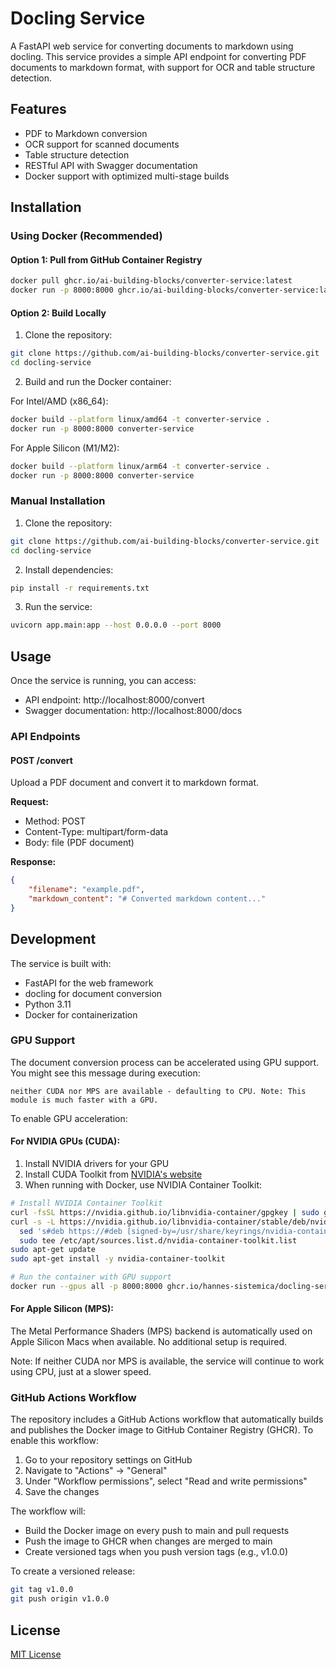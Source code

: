 # Docling Service

A FastAPI web service for converting documents to markdown using docling. This service provides a simple API endpoint for converting PDF documents to markdown format, with support for OCR and table structure detection.

## Features

- PDF to Markdown conversion
- OCR support for scanned documents
- Table structure detection
- RESTful API with Swagger documentation
- Docker support with optimized multi-stage builds

## Installation

### Using Docker (Recommended)

#### Option 1: Pull from GitHub Container Registry

```bash
docker pull ghcr.io/ai-building-blocks/converter-service:latest
docker run -p 8000:8000 ghcr.io/ai-building-blocks/converter-service:latest
```

#### Option 2: Build Locally

1. Clone the repository:
```bash
git clone https://github.com/ai-building-blocks/converter-service.git
cd docling-service
```

2. Build and run the Docker container:

For Intel/AMD (x86_64):
```bash
docker build --platform linux/amd64 -t converter-service .
docker run -p 8000:8000 converter-service
```

For Apple Silicon (M1/M2):
```bash
docker build --platform linux/arm64 -t converter-service .
docker run -p 8000:8000 converter-service
```

### Manual Installation

1. Clone the repository:
```bash
git clone https://github.com/ai-building-blocks/converter-service.git
cd docling-service
```

2. Install dependencies:
```bash
pip install -r requirements.txt
```

3. Run the service:
```bash
uvicorn app.main:app --host 0.0.0.0 --port 8000
```

## Usage

Once the service is running, you can access:

- API endpoint: http://localhost:8000/convert
- Swagger documentation: http://localhost:8000/docs

### API Endpoints

#### POST /convert

Upload a PDF document and convert it to markdown format.

**Request:**
- Method: POST
- Content-Type: multipart/form-data
- Body: file (PDF document)

**Response:**
```json
{
    "filename": "example.pdf",
    "markdown_content": "# Converted markdown content..."
}
```

## Development

The service is built with:
- FastAPI for the web framework
- docling for document conversion
- Python 3.11
- Docker for containerization

### GPU Support

The document conversion process can be accelerated using GPU support. You might see this message during execution:
```
neither CUDA nor MPS are available - defaulting to CPU. Note: This module is much faster with a GPU.
```

To enable GPU acceleration:

#### For NVIDIA GPUs (CUDA):
1. Install NVIDIA drivers for your GPU
2. Install CUDA Toolkit from [NVIDIA's website](https://developer.nvidia.com/cuda-downloads)
3. When running with Docker, use NVIDIA Container Toolkit:
```bash
# Install NVIDIA Container Toolkit
curl -fsSL https://nvidia.github.io/libnvidia-container/gpgkey | sudo gpg --dearmor -o /usr/share/keyrings/nvidia-container-toolkit-keyring.gpg
curl -s -L https://nvidia.github.io/libnvidia-container/stable/deb/nvidia-container-toolkit.list | \
  sed 's#deb https://#deb [signed-by=/usr/share/keyrings/nvidia-container-toolkit-keyring.gpg] https://#g' | \
  sudo tee /etc/apt/sources.list.d/nvidia-container-toolkit.list
sudo apt-get update
sudo apt-get install -y nvidia-container-toolkit

# Run the container with GPU support
docker run --gpus all -p 8000:8000 ghcr.io/hannes-sistemica/docling-service:latest
```

#### For Apple Silicon (MPS):
The Metal Performance Shaders (MPS) backend is automatically used on Apple Silicon Macs when available. No additional setup is required.

Note: If neither CUDA nor MPS is available, the service will continue to work using CPU, just at a slower speed.

### GitHub Actions Workflow

The repository includes a GitHub Actions workflow that automatically builds and publishes the Docker image to GitHub Container Registry (GHCR). To enable this workflow:

1. Go to your repository settings on GitHub
2. Navigate to "Actions" → "General"
3. Under "Workflow permissions", select "Read and write permissions"
4. Save the changes

The workflow will:
- Build the Docker image on every push to main and pull requests
- Push the image to GHCR when changes are merged to main
- Create versioned tags when you push version tags (e.g., v1.0.0)

To create a versioned release:
```bash
git tag v1.0.0
git push origin v1.0.0
```

## License

[MIT License](LICENSE)
